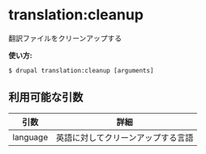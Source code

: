 # translation:cleanup
翻訳ファイルをクリーンアップする

**使い方:**
```
$ drupal translation:cleanup [arguments]
```

## 利用可能な引数
引数 | 詳細
---------|-------------
language | 英語に対してクリーンアップする言語
